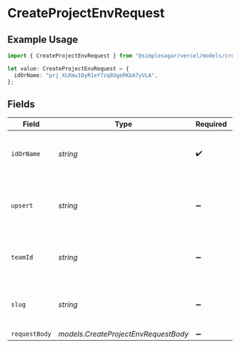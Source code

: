 # CreateProjectEnvRequest

## Example Usage

```typescript
import { CreateProjectEnvRequest } from "@simplesagar/vercel/models/createprojectenvop.js";

let value: CreateProjectEnvRequest = {
  idOrName: "prj_XLKmu1DyR1eY7zq8UgeRKbA7yVLA",
};
```

## Fields

| Field                                                       | Type                                                        | Required                                                    | Description                                                 | Example                                                     |
| ----------------------------------------------------------- | ----------------------------------------------------------- | ----------------------------------------------------------- | ----------------------------------------------------------- | ----------------------------------------------------------- |
| `idOrName`                                                  | *string*                                                    | :heavy_check_mark:                                          | The unique project identifier or the project name           | prj_XLKmu1DyR1eY7zq8UgeRKbA7yVLA                            |
| `upsert`                                                    | *string*                                                    | :heavy_minus_sign:                                          | Allow override of environment variable if it already exists | true                                                        |
| `teamId`                                                    | *string*                                                    | :heavy_minus_sign:                                          | The Team identifier to perform the request on behalf of.    |                                                             |
| `slug`                                                      | *string*                                                    | :heavy_minus_sign:                                          | The Team slug to perform the request on behalf of.          |                                                             |
| `requestBody`                                               | *models.CreateProjectEnvRequestBody*                        | :heavy_minus_sign:                                          | N/A                                                         |                                                             |